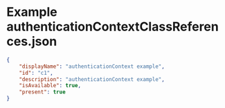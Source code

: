 # Example authenticationContextClassReferences.json

```json
{
    "displayName": "authenticationContext example",
    "id": "c1",
    "description": "authenticationContext example",
    "isAvailable": true,
    "present": true
}
```